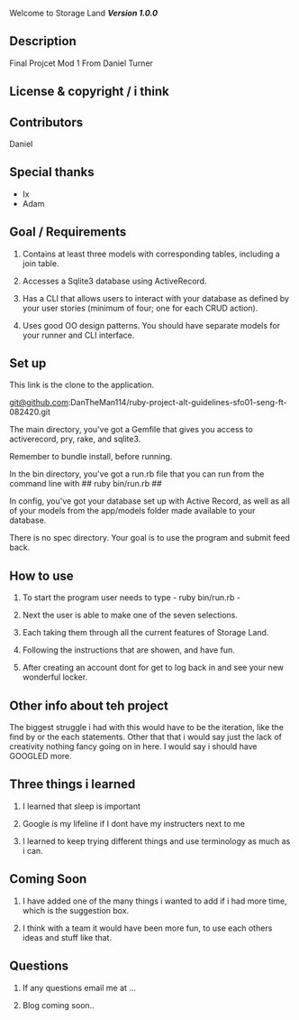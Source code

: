 Welcome to Storage Land
***Version 1.0.0***

## Description

Final Projcet Mod 1 From Daniel Turner

## License & copyright / i think 


## Contributors 
Daniel 


## Special thanks  
* Ix 
* Adam 


## Goal / Requirements 

1. Contains at least three models with corresponding tables, including a join table.

2. Accesses a Sqlite3 database using ActiveRecord.

3. Has a CLI that allows users to interact with your database as defined by your user stories (minimum of four; one for each CRUD action).

4. Uses good OO design patterns. You should have separate models for your runner and CLI interface.


## Set up 
This link is the clone to the application. 

git@github.com:DanTheMan114/ruby-project-alt-guidelines-sfo01-seng-ft-082420.git

The main directory, you've got a Gemfile that gives you access to activerecord, pry, rake, and sqlite3.

Remember to bundle install, before running. 

In the bin directory, you've got a run.rb file that you can run from the command line with ## ruby bin/run.rb ##

In config, you've got your database set up with Active Record, as well as all of your models from the app/models folder made available to your database.

There is no spec directory. Your goal is to use the program and submit feed back. 


## How to use 

1. To start the program user needs to type - ruby bin/run.rb - 

2. Next the user is able to make one of the seven selections. 

3. Each taking them through all the current features of Storage Land.

4. Following the instructions that are showen, and have fun. 

4. After creating an account dont for get to log back in and see your new wonderful locker. 

## Other info about teh project 

The biggest struggle i had with this would have to be the iteration, like the find by or the each statements.
Other that that i would say just the lack of creativity nothing fancy going on in here. 
I would say i should have GOOGLED more. 

## Three things i learned 

1. I learned that sleep is important 

2. Google is my lifeline if I dont have my instructers next to me 

3. I learned to keep trying different things and use terminology as much as i can. 

## Coming Soon 

1. I have added one of the many things i wanted to add if i had more time,  which is the suggestion box. 

2. I think with a team it would have been more fun, to use each others ideas and stuff like that. 


## Questions 

1. If any questions email me at ...

2. Blog coming soon..